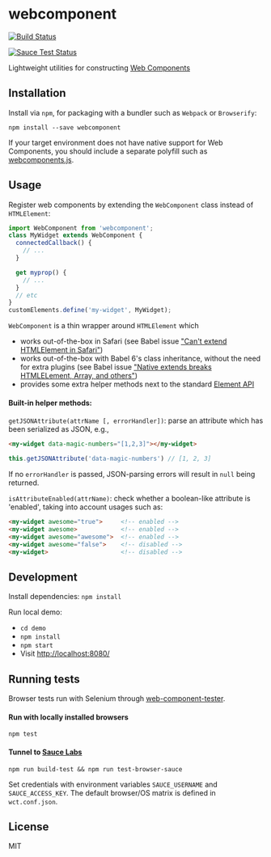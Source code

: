 # webcomponent

[![Build Status](https://travis-ci.org/mixpanel/webcomponent.svg?branch=master)](https://travis-ci.org/mixpanel/webcomponent)

[![Sauce Test Status](https://saucelabs.com/browser-matrix/mixpanel-webcomponents.svg)](https://saucelabs.com/u/mixpanel-webcomponents)

Lightweight utilities for constructing [Web Components](http://webcomponents.org/)

## Installation

Install via `npm`, for packaging with a bundler such as `Webpack` or `Browserify`:

    npm install --save webcomponent

If your target environment does not have native support for Web Components, you should include a separate polyfill such as [webcomponents.js](https://github.com/WebComponents/webcomponentsjs).

## Usage

Register web components by extending the `WebComponent` class instead of `HTMLElement`:

```javascript
import WebComponent from 'webcomponent';
class MyWidget extends WebComponent {
  connectedCallback() {
    // ...
  }

  get myprop() {
    // ...
  }
  // etc
}
customElements.define('my-widget', MyWidget);
```

`WebComponent` is a thin wrapper around `HTMLElement` which
- works out-of-the-box in Safari (see Babel issue ["Can't extend HTMLElement in Safari"](https://phabricator.babeljs.io/T1548))
- works out-of-the-box with Babel 6's class inheritance, without the need for extra plugins (see Babel issue ["Native extends breaks HTMLELement, Array, and others"](https://github.com/babel/babel/issues/4480))
- provides some extra helper methods next to the standard [Element API](https://developer.mozilla.org/en-US/docs/Web/API/Element)

#### Built-in helper methods:

`getJSONAttribute(attrName [, errorHandler])`: parse an attribute which has been serialized as JSON, e.g.,
```html
<my-widget data-magic-numbers="[1,2,3]"></my-widget>
```
```javascript
this.getJSONAttribute('data-magic-numbers') // [1, 2, 3]
```
If no `errorHandler` is passed, JSON-parsing errors will result in `null` being returned.

`isAttributeEnabled(attrName)`: check whether a boolean-like attribute is 'enabled', taking into account usages such as:
```html
<my-widget awesome="true">     <!-- enabled -->
<my-widget awesome>            <!-- enabled -->
<my-widget awesome="awesome">  <!-- enabled -->
<my-widget awesome="false">    <!-- disabled -->
<my-widget>                    <!-- disabled -->
```

## Development

Install dependencies: `npm install`

Run local demo:
- `cd demo`
- `npm install`
- `npm start`
- Visit [http://localhost:8080/](http://localhost:8080/)

## Running tests

Browser tests run with Selenium through [web-component-tester](https://github.com/Polymer/web-component-tester).

#### Run with locally installed browsers
`npm test`

#### Tunnel to [Sauce Labs](https://saucelabs.com/)
`npm run build-test && npm run test-browser-sauce`

Set credentials with environment variables `SAUCE_USERNAME` and `SAUCE_ACCESS_KEY`. The default browser/OS matrix is defined in `wct.conf.json`.

## License

MIT
